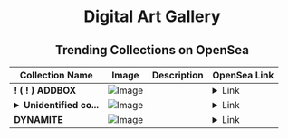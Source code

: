 <div align="center">

# Digital Art Gallery

## Trending Collections on OpenSea

| Collection Name                       | Image                                                                                     | Description                       | OpenSea Link                                                                                          |
|---------------------------------------|-------------------------------------------------------------------------------------------|-----------------------------------|--------------------------------------------------------------------------------------------------------|
| **! ( ! ) ADDBOX** | ![Image](https://i.seadn.io/s/raw/files/adb1ac0b884c87588a912bcd7d8a58e4.png?w=500&auto=format?w=200&auto=format) |  | <details><summary>Link</summary>[! ( ! ) ADDBOX](https://opensea.io/collection/addbox-929)</details> |
| **<details><summary>Unidentified co...</summary>Unidentified contract 1717d8b7-3839-42af-903f-95dd5d4b8671</details>** | ![Image](https://i.seadn.io/s/raw/files/8aaac03647a8429e50a997e0e7843356.jpg?w=500&auto=format?w=200&auto=format) | ​ | <details><summary>Link</summary>[Unidentified contract 1717d8b7-3839-42af-903f-95dd5d4b8671](https://opensea.io/collection/unidentified-contract-1717d8b7-3839-42af-903f-95dd)</details> |
| **DYNAMITE** | ![Image](https://i.seadn.io/s/raw/files/42b013151bb93d7345e60d532956fb79.jpg?w=500&auto=format?w=200&auto=format) |  | <details><summary>Link</summary>[DYNAMITE](https://opensea.io/collection/dynamite-9)</details> |

</div>